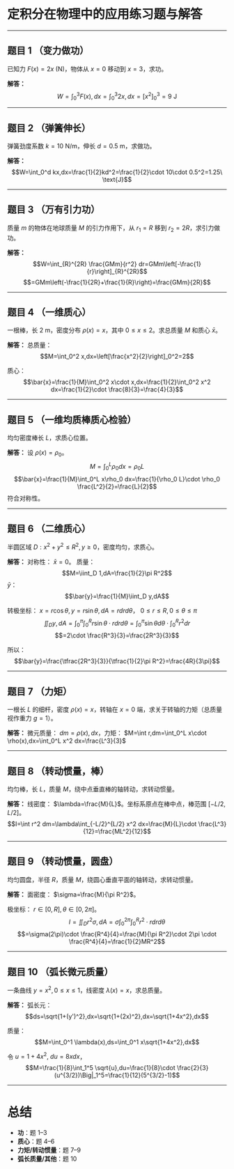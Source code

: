 
# 定积分在物理中的应用练习题与解答

---

## 题目 1 （变力做功）

已知力 $F(x)=2x$ (N)，物体从 $x=0$ 移动到 $x=3$，求功。

**解答：**
$$W=\int_0^3 F(x),dx=\int_0^3 2x,dx=\left[x^2\right]_0^3=9\ \text{J}$$

---

## 题目 2 （弹簧伸长）

弹簧劲度系数 $k=10$ N/m，伸长 $d=0.5$ m，求做功。

**解答：**
$$W=\int_0^d kx,dx=\frac{1}{2}kd^2=\frac{1}{2}\cdot 10\cdot 0.5^2=1.25\ \text{J}$$

---

## 题目 3 （万有引力功）

质量 $m$ 的物体在地球质量 $M$ 的引力作用下，从 $r_1=R$ 移到 $r_2=2R$，求引力做功。

**解答：**
$$W=\int_{R}^{2R} \frac{GMm}{r^2} dr=GMm\left[-\frac{1}{r}\right]_{R}^{2R}$$
$$=GMm\left(-\frac{1}{2R}+\frac{1}{R}\right)=\frac{GMm}{2R}$$

---

## 题目 4 （一维质心）

一根棒，长 $2$ m，密度分布 $\rho(x)=x$，其中 $0\le x\le 2$。求总质量 $M$ 和质心 $\bar{x}$。

**解答：**
总质量：
$$M=\int_0^2 x,dx=\left[\frac{x^2}{2}\right]_0^2=2$$
  
质心：
$$\bar{x}=\frac{1}{M}\int_0^2 x\cdot x,dx=\frac{1}{2}\int_0^2 x^2 dx=\frac{1}{2}\cdot \frac{8}{3}=\frac{4}{3}$$

---

## 题目 5 （一维均质棒质心检验）

均匀密度棒长 $L$，求质心位置。

**解答：**
设 $\rho(x)=\rho_0$。
$$M=\int_0^L \rho_0 dx=\rho_0 L$$
$$\bar{x}=\frac{1}{M}\int_0^L x\rho_0 dx=\frac{1}{\rho_0 L}\cdot \rho_0 \frac{L^2}{2}=\frac{L}{2}$$
符合对称性。

---

## 题目 6 （二维质心）

半圆区域 $D: x^2+y^2\le R^2, y\ge 0$，密度均匀，求质心。

**解答：**
对称性： $\bar{x}=0$。
质量：
$$M=\iint_D 1,dA=\frac{1}{2}\pi R^2$$
$\bar{y}$：
$$\bar{y}=\frac{1}{M}\iint_D y,dA$$
  
转极坐标： $x=r\cos\theta, y=r\sin\theta, dA=r dr d\theta$， $0\le r\le R, 0\le\theta\le \pi$
$$\iint_D y,dA=\int_0^\pi\int_0^R r\sin\theta\cdot r dr d\theta=\int_0^\pi \sin\theta d\theta\cdot \int_0^R r^2 dr$$
$$=2\cdot \frac{R^3}{3}=\frac{2R^3}{3}$$
  
所以：
$$\bar{y}=\frac{\tfrac{2R^3}{3}}{\tfrac{1}{2}\pi R^2}=\frac{4R}{3\pi}$$

---

## 题目 7 （力矩）

一根长 $L$ 的细杆，密度 $\rho(x)=x$，转轴在 $x=0$ 端，求关于转轴的力矩（总质量视作重力 $g=1$）。

**解答：**
微元质量： $dm=\rho(x),dx$，力矩： $M=\int r,dm=\int_0^L x\cdot \rho(x),dx=\int_0^L x^2 dx=\frac{L^3}{3}$

---

## 题目 8 （转动惯量，棒）

均匀棒，长 $L$，质量 $M$，绕中点垂直棒的轴转动，求转动惯量。

**解答：**
线密度： $\lambda=\frac{M}{L}$。坐标系原点在棒中点，棒范围 $[-L/2,L/2]$。
$$I=\int r^2 dm=\lambda\int_{-L/2}^{L/2} x^2 dx=\frac{M}{L}\cdot \frac{L^3}{12}=\frac{ML^2}{12}$$

---

## 题目 9 （转动惯量，圆盘）

均匀圆盘，半径 $R$，质量 $M$，绕圆心垂直平面的轴转动，求转动惯量。

**解答：**
面密度： $\sigma=\frac{M}{\pi R^2}$。
  
极坐标： $r\in[0,R], \theta\in[0,2\pi]$。
$$I=\iint_D r^2\sigma,dA=\sigma\int_0^{2\pi}\int_0^R r^2\cdot r dr d\theta$$
$$=\sigma(2\pi)\cdot \frac{R^4}{4}=\frac{M}{\pi R^2}\cdot 2\pi \cdot \frac{R^4}{4}=\frac{1}{2}MR^2$$

---

## 题目 10 （弧长微元质量）

一条曲线 $y=x^2, 0\le x\le 1$，线密度 $\lambda(x)=x$，求总质量。

**解答：**
弧长元：
$$ds=\sqrt{1+(y')^2},dx=\sqrt{1+(2x)^2},dx=\sqrt{1+4x^2},dx$$
  
质量：
$$M=\int_0^1 \lambda(x),ds=\int_0^1 x\sqrt{1+4x^2},dx$$
  
令 $u=1+4x^2,\ du=8x dx$，
$$M=\frac{1}{8}\int_1^5 \sqrt{u},du=\frac{1}{8}\cdot \frac{2}{3}(u^{3/2})\Big|_1^5=\frac{1}{12}(5^{3/2}-1)$$

---

# 总结

* **功**：题 1–3
* **质心**：题 4–6
* **力矩/转动惯量**：题 7–9
* **弧长质量/其他**：题 10


